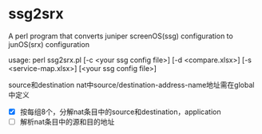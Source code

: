 # ssg2srx

A perl program that converts juniper screenOS(ssg) configuration to junOS(srx) configuration

usage:
perl ssg2srx.pl [-c \<your ssg config file\>] [-d \<compare.xlsx\>] [-s \<service-map.xlsx\>] [\<your ssg config file\>]

source和destination nat中source/destination-address-name地址需在global中定义

- [x] 按每组8个，分解nat条目中的source和destination，application
- [ ] 解析nat条目中的源和目的地址
